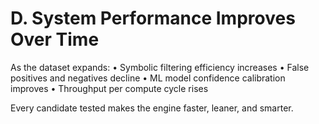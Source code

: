 # D. System Performance Improves Over Time

As the dataset expands:
• Symbolic filtering efficiency increases
• False positives and negatives decline
• ML model confidence calibration improves
• Throughput per compute cycle rises

Every candidate tested makes the engine faster, leaner, and smarter.

